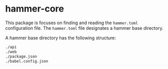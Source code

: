 # hammer-core

This package is focuses on finding and reading the `hammer.toml` configuration file. The `hammer.toml` file designates a hammer
base directory.

A hammer base directory has the following structure:

```txt
./api
./web
./package.json
./babel.config.json
```
